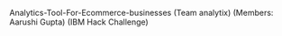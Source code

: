 Analytics-Tool-For-Ecommerce-businesses
(Team analytix)
(Members: Aarushi Gupta)
(IBM Hack Challenge) 
